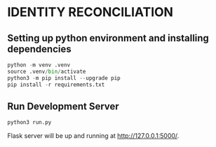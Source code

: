 # IDENTITY RECONCILIATION
## Setting up python environment and installing dependencies
```py
python -m venv .venv
source .venv/bin/activate
python3 -m pip install --upgrade pip
pip install -r requirements.txt
```


## Run Development Server
```py
python3 run.py
```
Flask server will be up and running at http://127.0.0.1:5000/.